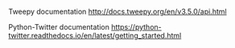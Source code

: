Tweepy documentation
http://docs.tweepy.org/en/v3.5.0/api.html 

Python-Twitter documentation
https://python-twitter.readthedocs.io/en/latest/getting_started.html